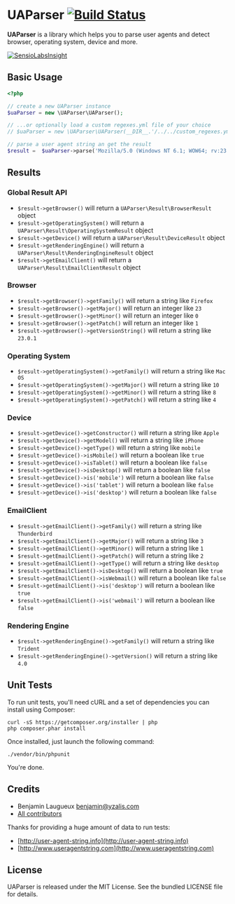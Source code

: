 # UAParser [![Build Status](https://secure.travis-ci.org/yzalis/UAParser.png)](http://travis-ci.org/yzalis/UAParser)

**UAParser** is a library which helps you to parse user agents and detect browser, operating system, device and more.

[![SensioLabsInsight](https://insight.sensiolabs.com/projects/13b4b7d1-6c03-418b-8ac2-b5accbf3b67a/small.png)](https://insight.sensiolabs.com/projects/13b4b7d1-6c03-418b-8ac2-b5accbf3b67a)

## Basic Usage
```php
<?php

// create a new UAParser instance
$uaParser = new \UAParser\UAParser();

// ...or optionally load a custom regexes.yml file of your choice
// $uaParser = new \UAParser\UAParser(__DIR__.'/../../custom_regexes.yml');

// parse a user agent string an get the result
$result =  $uaParser->parse('Mozilla/5.0 (Windows NT 6.1; WOW64; rv:23.0) Gecko/20130406 Firefox/23.0.1');
```

## Results

### Global Result API
* `$result->getBrowser()` will return a `UAParser\Result\BrowserResult` object
* `$result->getOperatingSystem()` will return a `UAParser\Result\OperatingSystemResult` object
* `$result->getDevice()` will return a `UAParser\Result\DeviceResult` object
* `$result->getRenderingEngine()` will return a `UAParser\Result\RenderingEngineResult` object
* `$result->getEmailClient()` will return a `UAParser\Result\EmailClientResult` object

### Browser
* `$result->getBrowser()->getFamily()` will return a string like `Firefox`
* `$result->getBrowser()->getMajor()` will return an integer like `23`
* `$result->getBrowser()->getMinor()` will return an integer like `0`
* `$result->getBrowser()->getPatch()` will return an integer like `1`
* `$result->getBrowser()->getVersionString()` will return a string like `23.0.1`

### Operating System
* `$result->getOperatingSystem()->getFamily()` will return a string like `Mac OS`
* `$result->getOperatingSystem()->getMajor()` will return a string like `10`
* `$result->getOperatingSystem()->getMinor()` will return a string like `8`
* `$result->getOperatingSystem()->getPatch()` will return a string like `4`

### Device
* `$result->getDevice()->getConstructor()` will return a string like `Apple`
* `$result->getDevice()->getModel()` will return a string like `iPhone`
* `$result->getDevice()->getType()` will return a string like `mobile`
* `$result->getDevice()->isMobile()` will return a boolean like `true`
* `$result->getDevice()->isTablet()` will return a boolean like `false`
* `$result->getDevice()->isDesktop()` will return a boolean like `false`
* `$result->getDevice()->is('mobile')` will return a boolean like `false`
* `$result->getDevice()->is('tablet')` will return a boolean like `false`
* `$result->getDevice()->is('desktop')` will return a boolean like `false`

### EmailClient
* `$result->getEmailClient()->getFamily()` will return a string like `Thunderbird`
* `$result->getEmailClient()->getMajor()` will return a string like `3`
* `$result->getEmailClient()->getMinor()` will return a string like `1`
* `$result->getEmailClient()->getPatch()` will return a string like `2`
* `$result->getEmailClient()->getType()` will return a string like `desktop`
* `$result->getEmailClient()->isDesktop()` will return a boolean like `true`
* `$result->getEmailClient()->isWebmail()` will return a boolean like `false`
* `$result->getEmailClient()->is('desktop')` will return a boolean like `true`
* `$result->getEmailClient()->is('webmail')` will return a boolean like `false`

### Rendering Engine
* `$result->getRenderingEngine()->getFamily()` will return a string like `Trident`
* `$result->getRenderingEngine()->getVersion()` will return a string like `4.0`

## Unit Tests

To run unit tests, you'll need cURL and a set of dependencies you can install using Composer:
```
curl -sS https://getcomposer.org/installer | php
php composer.phar install
```

Once installed, just launch the following command:
```
./vendor/bin/phpunit
```

You're done.

## Credits

* Benjamin Laugueux <benjamin@yzalis.com>
* [All contributors](https://github.com/yzalis/UAParser/contributors)

Thanks for providing a huge amount of data to run tests:
* [http://user-agent-string.info](http://user-agent-string.info)
* [http://www.useragentstring.com](http://www.useragentstring.com)

## License

UAParser is released under the MIT License. See the bundled LICENSE file for details.
